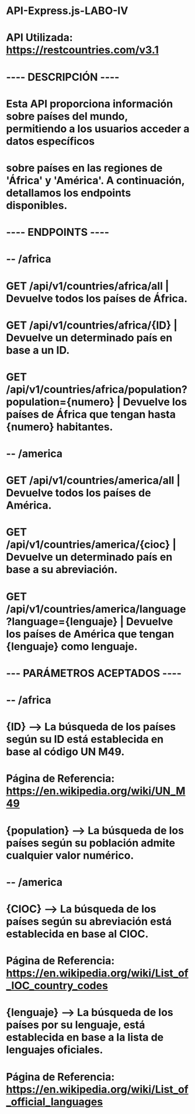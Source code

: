 # API-Express.js-LABO-IV

# API Utilizada: https://restcountries.com/v3.1

# ---- DESCRIPCIÓN ----
# Esta API proporciona información sobre países del mundo, permitiendo a los usuarios acceder a datos específicos
# sobre países en las regiones de 'África' y 'América'. A continuación, detallamos los endpoints disponibles.

# ---- ENDPOINTS ----

# -- /africa
# GET /api/v1/countries/africa/all                                | Devuelve todos los países de África.
# GET /api/v1/countries/africa/{ID}                               | Devuelve un determinado país en base a un ID.
# GET /api/v1/countries/africa/population?population={numero}     | Devuelve los países de África que tengan hasta {numero} habitantes.

# -- /america
# GET /api/v1/countries/america/all                               | Devuelve todos los países de América.                               
# GET /api/v1/countries/america/{cioc}                            | Devuelve un determinado país en base a su abreviación.
# GET /api/v1/countries/america/language?language={lenguaje}      | Devuelve los países de América que tengan {lenguaje} como lenguaje.


# --- PARÁMETROS ACEPTADOS ----
# -- /africa

# {ID}          -->  La búsqueda de los países según su ID está establecida en base al código UN M49. 
# Página de Referencia: https://en.wikipedia.org/wiki/UN_M49

# {population}  -->  La búsqueda de los países según su población admite cualquier valor numérico.

# -- /america
# {CIOC}        -->  La búsqueda de los países según su abreviación está establecida en base al CIOC.
# Página de Referencia: https://en.wikipedia.org/wiki/List_of_IOC_country_codes

# {lenguaje}    -->  La búsqueda de los países por su lenguaje, está establecida en base a la lista de lenguajes oficiales.
# Página de Referencia: https://en.wikipedia.org/wiki/List_of_official_languages

